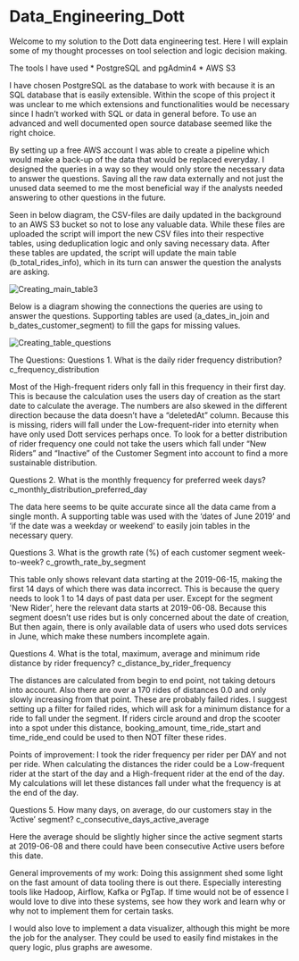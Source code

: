 # Data_Engineering_Dott
Welcome to my solution to the Dott data engineering test.
Here I will explain some of my thought processes on tool selection and logic decision making. 

The tools I have used
	*  PostgreSQL and pgAdmin4
	*  AWS S3

I have chosen PostgreSQL as the database to work with because it is an SQL database that is easily extensible. Within the scope of this project it was unclear to me which extensions and functionalities would be necessary since I hadn’t worked with SQL or data in general before. To use an advanced and well documented open source database seemed like the right choice. 

By setting up a free AWS account I was able to create a pipeline which would make a back-up of the data that would be replaced everyday. I designed the queries in a way so they would only store the necessary data to answer the questions. Saving all the raw data externally and not just the unused data seemed to me the most beneficial way if the analysts needed answering to other questions in the future. 


Seen in below diagram, the CSV-files are daily updated in the background to an AWS S3 bucket so not to lose any valuable data. While these files are uploaded the script will import the new CSV files into their respective tables, using deduplication logic and only saving necessary data. 
After these tables are updated, the script will update the main table (b_total_rides_info), which in its turn can answer the question the analysts are asking. 

![Creating_main_table3](https://user-images.githubusercontent.com/58388142/117368978-93b70400-aec4-11eb-94ed-0b33396008cd.png)


Below is a diagram showing the connections the queries are using to answer the questions. Supporting tables are used (a_dates_in_join and b_dates_customer_segment) to fill the gaps for missing values.  

![Creating_table_questions](https://user-images.githubusercontent.com/58388142/117368973-9154aa00-aec4-11eb-9c56-94da7fb0daeb.png)

The Questions:
Questions 1. What is the daily rider frequency distribution?
  c_frequency_distribution

Most of the High-frequent riders only fall in this frequency in their first day.
This is because the calculation uses the users day of creation as the start date to calculate the average. 
The numbers are also skewed in the different direction because the data doesn’t have a “deletedAt” column. Because this is missing, riders will fall under the Low-frequent-rider into eternity when have only used Dott services perhaps once. 
To look for a better distribution of rider frequency one could not take the users which fall under “New Riders” and “Inactive” of the Customer Segment into account to find a more sustainable distribution. 

Questions 2. What is the monthly frequency for preferred week days? 
c_monthly_distribution_preferred_day

  The data here seems to be quite accurate since all the data came from a single month.
A supporting table was used with the ‘dates of June 2019’ and ‘if the date was a weekday or weekend’ to easily join tables in the necessary query.

Questions 3. What is the growth rate (%) of each customer segment week-to-week? 
c_growth_rate_by_segment

  This table only shows relevant data starting at the 2019-06-15, making the first 14 days of which there was data incorrect. This is because the query needs to look 1 to 14 days of past data per user.
	Except for the segment 'New Rider’, here the relevant data starts at 2019-06-08. Because this segment doesn’t use rides but is only concerned about the date of creation, But then again, there is only available data of users who used dots services in June, which make these numbers incomplete again. 

Questions 4. What is the total, maximum, average and minimum ride distance by rider frequency? 
c_distance_by_rider_frequency

  The distances are calculated from begin to end point, not taking detours into account. Also there are over a 170 rides of distances 0.0 and only slowly increasing from that point. These are probably failed rides. I suggest setting up a filter for failed rides, which will ask for a minimum distance for a ride to fall under the segment. If riders circle around and drop the scooter into a spot under this distance, booking_amount, time_ride_start and time_ride_end could be used to then NOT filter these rides.  
 
Points of improvement:
	I took the rider frequency per rider per DAY and not per ride. When calculating the 		distances the rider could be a Low-frequent rider at the start of the day and a High-frequent rider at the end of the day. My calculations will let these distances fall under what the frequency is at the end of the day. 

Questions 5. How many days, on average, do our customers stay in the ‘Active’ segment? 
c_consecutive_days_active_average

  Here the average should be slightly higher since the active segment starts at 2019-06-08 and there could have been consecutive Active users before this date. 


General improvements of my work: 
Doing this assignment shed some light on the fast amount of data tooling there is out there. Especially interesting tools like Hadoop, Airflow, Kafka or PgTap.
If time would not be of essence I would love to dive into these systems, see how they work and learn why or why not to implement them for certain tasks. 

I would also love to implement a data visualizer, although this might be more the job for the analyser. They could be used to easily find mistakes in the query logic, plus graphs are awesome. 
